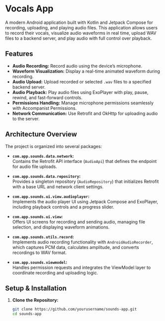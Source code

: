 # Vocals App

A modern Android application built with Kotlin and Jetpack Compose for recording, uploading, and playing audio files. This application allows users to record their vocals, visualize audio waveforms in real time, upload WAV files to a backend server, and play audio with full control over playback.

## Features

- **Audio Recording:** Record audio using the device’s microphone.
- **Waveform Visualization:** Display a real-time animated waveform during recording.
- **Audio Upload:** Upload recorded or selected `.wav` files to a specified backend server.
- **Audio Playback:** Play audio files using ExoPlayer with play, pause, rewind, and fast-forward controls.
- **Permissions Handling:** Manage microphone permissions seamlessly with Accompanist Permissions.
- **Network Communication:** Use Retrofit and OkHttp for uploading audio to the server.

## Architecture Overview

The project is organized into several packages:

- **`com.app.sounds.data.network`:**  
  Contains the Retrofit API interface (`AudioApi`) that defines the endpoint for audio file uploads.

- **`com.app.sounds.data.repository`:**  
  Provides a singleton repository (`AudioRepository`) that initializes Retrofit with a base URL and network client settings.

- **`com.app.sounds.ui.view.audioplayer`:**  
  Implements the audio player UI using Jetpack Compose and ExoPlayer, including playback controls and a progress slider.

- **`com.app.sounds.ui.view`:**  
  Offers UI screens for recording and sending audio, managing file selection, and displaying waveform animations.

- **`com.app.sounds.utils.record`:**  
  Implements audio recording functionality with `AndroidAudioRecorder`, which captures PCM data, calculates amplitude, and converts recordings to WAV format.

- **`com.app.sounds.viewmodel`:**  
  Handles permission requests and integrates the ViewModel layer to coordinate recording and uploading logic.

## Setup & Installation

1. **Clone the Repository:**

   ```bash
   git clone https://github.com/yourusername/sounds-app.git
   cd sounds-app
